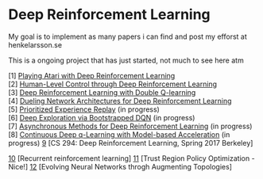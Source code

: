 # Deep Reinforcement Learning

My goal is to implement as many papers i can find and post my efforst at henkelarsson.se

This is a ongoing project that has just started, not much to see here atm

[1] [Playing Atari with Deep Reinforcement Learning](http://arxiv.org/abs/1312.5602)  
[2] [Human-Level Control through Deep Reinforcement Learning](http://home.uchicago.edu/~arij/journalclub/papers/2015_Mnih_et_al.pdf)  
[3] [Deep Reinforcement Learning with Double Q-learning](http://arxiv.org/abs/1509.06461)  
[4] [Dueling Network Architectures for Deep Reinforcement Learning](http://arxiv.org/abs/1511.06581)  
[5] [Prioritized Experience Replay](http://arxiv.org/pdf/1511.05952v3.pdf) (in progress)  
[6] [Deep Exploration via Bootstrapped DQN](http://arxiv.org/abs/1602.04621) (in progress)  
[7] [Asynchronous Methods for Deep Reinforcement Learning](http://arxiv.org/abs/1602.01783) (in progress)  
[8] [Continuous Deep q-Learning with Model-based Acceleration](http://arxiv.org/abs/1603.00748) (in progress)
[9] [CS 294: Deep Reinforcement Learning, Spring 2017 Berkeley]

[10] [Recurrent reinforcement learning]
[11] [Trust Region Policy Optimization - Nice!]
[12] [Evolving Neural Networks throgh Augmenting Topologies]

[9]: http://rll.berkeley.edu/deeprlcourse
[10]: http://stats.stackexchange.com/questions/57244/what-is-recurrent-reinforcement-learning
[11]: https://arxiv.org/abs/1502.05477
[12]: http://citeseerx.ist.psu.edu/viewdoc/download?doi=10.1.1.28.5457&rep=rep1&type=pdf
